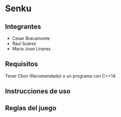 # Senku

## Integrantes
* Cesar Bracamonte
* Raul Suárez
* Maria José Linares

## Requisitos
Tener Clion (Recomendado) o un programa con C++14.

## Instrucciones de uso

## Reglas del juego

